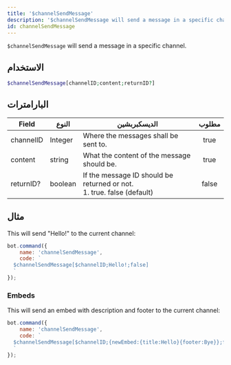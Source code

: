 ```yaml
---
title: '$channelSendMessage'
description: '$channelSendMessage will send a message in a specific channel.'
id: channelSendMessage
---
```


`$channelSendMessage` will send a message in a specific channel.

## الاستخدام

```php
$channelSendMessage[channelID;content;returnID?]
```

## البارامترات

| Field     | النوع   | الديسكبربشين                                                                       | مطلوب |
| --------- | ------- | ---------------------------------------------------------------------------------- |:-----:|
| channelID | Integer | Where the messages shall be sent to.                                               | true  |
| content   | string  | What the content of the message should be.                                         | true  |
| returnID? | boolean | If the message ID should be returned or not. <br /> 1. true. false (default) | false |

## مثال

This will send "Hello!" to the current channel:

```javascript
bot.command({
    name: 'channelSendMessage',
    code: `
  $channelSendMessage[$channelID;Hello!;false]
  `
});
```

### Embeds

This will send an embed with description and footer to the current channel:

```javascript
bot.command({
    name: 'channelSendMessage',
    code: `
  $channelSendMessage[$channelID;{newEmbed:{title:Hello}{footer:Bye}};false]
  `
});
```
